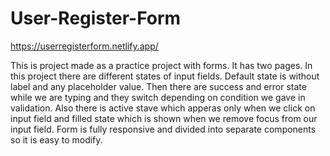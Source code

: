 # User-Register-Form

https://userregisterform.netlify.app/

This is project made as a practice project with forms. It has two pages. In this project there are different states of input fields. Default state is without label and any placeholder value. Then there are success and error state while we are typing and they switch depending on condition we gave in validation. Also there is active stave which apperas only when we click on input field and filled state which is shown when we remove focus from our input field.
Form is fully responsive and divided into separate components so it is easy to modify.
